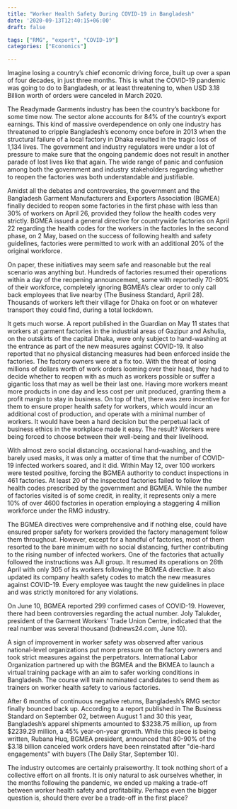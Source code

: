 ```yaml
---
title: "Worker Health Safety During COVID-19 in Bangladesh"
date: '2020-09-13T12:40:15+06:00'
draft: false

tags: ["RMG", "export", "COVID-19"]
categories: ["Economics"]

--- 
```

Imagine losing a country’s chief economic driving force, built up over a span of four decades, in just three months. This is what the COVID-19 pandemic was going to do to Bangladesh, or at least threatening to, when USD 3.18 Billion worth of orders were canceled in March 2020. 

The Readymade Garments industry has been the country’s backbone for some time now. The sector alone accounts for 84% of the country’s export earnings. This kind of massive overdependence on only one industry has threatened to cripple Bangladesh’s economy once before in 2013 when the structural failure of a local factory in Dhaka resulted in the tragic loss of 1,134 lives. The government and industry regulators were under a lot of pressure to make sure that the ongoing pandemic does not result in another parade of lost lives like that again. The wide range of panic and confusion among both the government and industry stakeholders regarding whether to reopen the factories was both understandable and justifiable.

Amidst all the debates and controversies, the government and the Bangladesh Garment Manufacturers and Exporters Association (BGMEA) finally decided to reopen some factories in the first phase with less than 30% of workers on April 26, provided they follow the health codes very strictly. BGMEA issued a general directive for countrywide factories on April 22 regarding the health codes for the workers in the factories In the second phase, on 2 May, based on the success of following health and safety guidelines, factories were permitted to work with an additional 20% of the original workforce. 

On paper, these initiatives may seem safe and reasonable but the real scenario was anything but. Hundreds of factories resumed their operations within a day of the reopening announcement, some with reportedly 70-80% of their workforce, completely ignoring BGMEA’s clear order to only call back employees that live nearby (The Business Standard, April 28). Thousands of workers left their village for Dhaka on foot or on whatever transport they could find, during a total lockdown. 

It gets much worse. A report published in the Guardian on May 11 states that workers at garment factories in the industrial areas of Gazipur and Ashulia, on the outskirts of the capital Dhaka, were only subject to hand-washing at the entrance as part of the new measures against COVID-19. It also reported that no physical distancing measures had been enforced inside the factories. The factory owners were at a fix too. With the threat of losing millions of dollars worth of work orders looming over their head, they had to decide whether to reopen with as much as workers possible or suffer a gigantic loss that may as well be their last one. Having more workers meant more products in one day and less cost per unit produced, granting them a profit margin to stay in business. On top of that, there was zero incentive for them to ensure proper health safety for workers, which would incur an additional cost of production, and operate with a minimal number of workers. It would have been a hard decision but the perpetual lack of business ethics in the workplace made it easy. The result? Workers were being forced to choose between their well-being and their livelihood.

With almost zero social distancing, occasional hand-washing, and the barely used masks, it was only a matter of time that the number of COVID-19 infected workers soared, and it did. Within May 12, over 100 workers were tested positive, forcing the BGMEA authority to conduct inspections in 461 factories. At least 20 of the inspected factories failed to follow the health codes prescribed by the government and BGMEA. While the number of factories visited is of some credit, in reality, it represents only a mere 10% of over 4600 factories in operation employing a staggering 4 million workforce under the RMG industry.

The BGMEA directives were comprehensive and if nothing else, could have ensured proper safety for workers provided the factory management follow them throughout. However, except for a handful of factories, most of them resorted to the bare minimum with no social distancing, further contributing to the rising number of infected workers. One of the factories that actually followed the instructions was AJI group. It resumed its operations on 26th April with only 305 of its workers following the BGMEA directive. It also updated its company health safety codes to match the new measures against COVID-19. Every employee was taught the new guidelines in place and was strictly monitored for any violations.

On June 10, BGMEA reported 299 confirmed cases of COVID-19. However, there had been controversies regarding the actual number. Joly Talukder, president of the Garment Workers’ Trade Union Centre, indicated that the real number was several thousand (bdnews24.com, June 10).

A sign of improvement in worker safety was observed after various national-level organizations put more pressure on the factory owners and took strict measures against the perpetrators. International Labor Organization partnered up with the BGMEA and the BKMEA to launch a virtual training package with an aim to safer working conditions in Bangladesh. The course will train nominated candidates to send them as trainers on worker health safety to various factories.

After 6 months of continuous negative returns, Bangladesh’s RMG sector finally bounced back up. According to a report published in The Business Standard on September 02, between August 1 and 30 this year, Bangladesh’s apparel shipments amounted to $3238.75 million, up from $2239.29 million, a 45% year-on-year growth. While this piece is being written, Rubana Huq, BGMEA president, announced that 80-90% of the $3.18 billion canceled work orders have been reinstated after "die-hard engagements" with buyers (The Daily Star, September 10). 

The industry outcomes are certainly praiseworthy. It took nothing short of a collective effort on all fronts. It is only natural to ask ourselves whether, in the months following the pandemic, we ended up making a trade-off between worker health safety and profitability. Perhaps even the bigger question is, should there ever be a trade-off in the first place?
